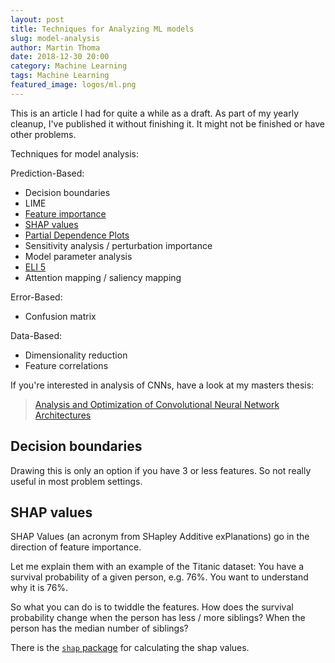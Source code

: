 ```yaml
---
layout: post
title: Techniques for Analyzing ML models
slug: model-analysis
author: Martin Thoma
date: 2018-12-30 20:00
category: Machine Learning
tags: Machine Learning
featured_image: logos/ml.png
---
```

<div class="info">This is an article I had for quite a while as a draft. As part of my yearly cleanup, I've published it without finishing it. It might not be finished or have other problems.</div>

Techniques for model analysis:

Prediction-Based:
* Decision boundaries
* LIME
* [Feature importance](https://martin-thoma.com/feature-importance/)
* [SHAP values](https://www.kaggle.com/dansbecker/shap-values)
* [Partial Dependence Plots](https://www.kaggle.com/dansbecker/partial-plots)
* Sensitivity analysis / perturbation importance
* Model parameter analysis
* [ELI 5](https://eli5.readthedocs.io/en/latest/overview.html)
* Attention mapping / saliency mapping

Error-Based:
* Confusion matrix

Data-Based:
* Dimensionality reduction
* Feature correlations

If you're interested in analysis of CNNs, have a look at my masters thesis:

> [Analysis and Optimization of Convolutional Neural Network Architectures](https://arxiv.org/pdf/1707.09725.pdf)


## Decision boundaries

Drawing this is only an option if you have 3 or less features. So not really
useful in most problem settings.


## SHAP values

SHAP Values (an acronym from SHapley Additive exPlanations) go in the direction
of feature importance.

Let me explain them with an example of the Titanic dataset: You have a survival
probability of a given person, e.g. 76%. You want to understand why it is 76%.

So what you can do is to twiddle the features. How does the survival
probability change when the person has less / more siblings? When the person
has the median number of siblings?

There is the [`shap` package](https://github.com/slundberg/shap) for
calculating the shap values.
